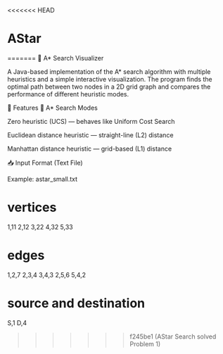 <<<<<<< HEAD
# AStar
=======
🚀 A* Search Visualizer

A Java-based implementation of the A* search algorithm with multiple heuristics and a simple interactive visualization.
The program finds the optimal path between two nodes in a 2D grid graph and compares the performance of different heuristic modes.

🧠 Features
🔹 A* Search Modes

Zero heuristic (UCS) — behaves like Uniform Cost Search

Euclidean distance heuristic — straight-line (L2) distance

Manhattan distance heuristic — grid-based (L1) distance

📥 Input Format (Text File)

Example: astar_small.txt
# vertices
1,11
2,12
3,22
4,32
5,33

# edges
1,2,7
2,3,4
3,4,3
2,5,6
5,4,2

# source and destination
S,1
D,4
>>>>>>> f245be1 (AStar Search solved Problem 1)
